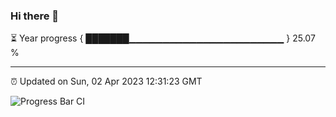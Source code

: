 ### Hi there 👋

⏳ Year progress { ███████▁▁▁▁▁▁▁▁▁▁▁▁▁▁▁▁▁▁▁▁▁▁▁ } 25.07 %

---

⏰ Updated on Sun, 02 Apr 2023 12:31:23 GMT

![Progress Bar CI](https://github.com/ZhaoGui/ZhaoGui/workflows/Progress%20Bar%20CI/badge.svg)
